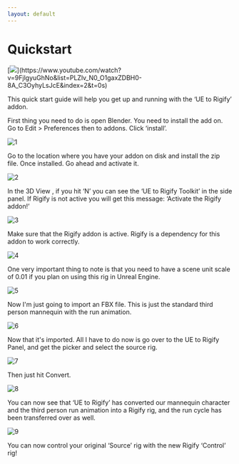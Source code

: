 ```yaml
---
layout: default
---
```


# Quickstart

[![](https://blender-tools-documentation.s3.amazonaws.com/ue-to-rigify/videos/thumbnails/quickstart.png?)](https://www.youtube.com/watch?v=9FjlgyuGhNo&list=PLZlv_N0_O1gaxZDBH0-8A_C3OyhyLsJcE&index=2&t=0s)


This quick start guide will help you get up and running with the ‘UE to Rigify’ addon.

First thing you need to do is open Blender. You need to install the add on. Go to Edit > Preferences then to addons. Click ‘install’.

![1](https://blender-tools-documentation.s3.amazonaws.com/ue-to-rigify/images/quickstart/1.png?)

Go to the location where you have your addon on disk and install the zip file. Once installed. Go ahead and activate it.

![2](https://blender-tools-documentation.s3.amazonaws.com/ue-to-rigify/images/quickstart/2.png?)

In the 3D View , if you hit ‘N’ you can see the ‘UE to Rigify Toolkit’ in the side panel. If Rigify is not active you will get this message: ‘Activate the Rigify addon!’

![3](https://blender-tools-documentation.s3.amazonaws.com/ue-to-rigify/images/quickstart/3.png?)

Make sure that the Rigify addon is active. Rigify is a dependency for this addon to work correctly.

![4](https://blender-tools-documentation.s3.amazonaws.com/ue-to-rigify/images/quickstart/4.png?)

One very important thing to note is that you need to have a scene unit scale of 0.01 if you plan on using this rig in Unreal Engine.

![5](https://blender-tools-documentation.s3.amazonaws.com/ue-to-rigify/images/quickstart/5.png?)

Now I'm just going to import an FBX file. This is just the standard third person mannequin with the run animation.

![6](https://blender-tools-documentation.s3.amazonaws.com/ue-to-rigify/images/quickstart/6.png?)

Now that it's imported. All I have to do now is go over to the UE to Rigify Panel, and get the picker and select the source rig.

![7](https://blender-tools-documentation.s3.amazonaws.com/ue-to-rigify/images/quickstart/7.png?)

Then just hit Convert.

![8](https://blender-tools-documentation.s3.amazonaws.com/ue-to-rigify/images/quickstart/8.png?)

You can now see that ‘UE to Rigify’ has converted our mannequin character and the third person run animation into a Rigify rig, and the run cycle has been transferred over as well.

![9](https://blender-tools-documentation.s3.amazonaws.com/ue-to-rigify/images/quickstart/9.png?)

You can now control your original ‘Source’ rig with the new Rigify ‘Control’ rig!
